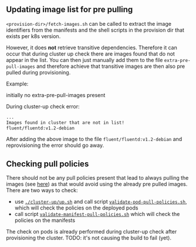 Updating image list for pre pulling
-----------------------------------

`<provision-dir>/fetch-images.sh` can be called to extract the image identifiers from the manifests and the shell scripts in the provision dir that exists per k8s version.

However, it does **not** retrieve transitive dependencies. Therefore it can occur that during cluster up check there are images found that do not appear in the list. You can then just manually add them to the file `extra-pre-pull-images` and therefore achieve that transitive images are then also pre pulled during provisioning.

Example:

initially no extra-pre-pull-images present

During cluster-up check error:
```bash
...
Images found in cluster that are not in list!
fluent/fluentd:v1.2-debian
```

After adding the above image to the file `fluent/fluentd:v1.2-debian` and reprovisioning the error should go away.

Checking pull policies
----------------------

There should not be any pull policies present that lead to always pulling the images (see [here](https://kubernetes.io/docs/concepts/containers/images/#updating-images)) as that would avoid using the already pre pulled images. There are two ways to check:
* use [`./cluster-up/up.sh`](../../cluster-up/up.sh) and call script [`validate-pod-pull-policies.sh`](validate-pod-pull-policies.sh), which will check the policies on the deployed pods
* call script [`validate-manifest-pull-policies.sh`](validate-manifest-pull-policies.sh) which will check the policies on the manifests

The check on pods is already performed during cluster-up check after provisioning the cluster. 
TODO: it's not causing the build to fail (yet).
